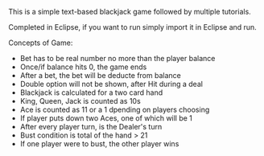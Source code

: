 This is a simple text-based blackjack game followed by multiple tutorials.

Completed in Eclipse, if you want to run simply import it in Eclipse and run.

Concepts of Game:
- Bet has to be real number no more than the player balance
- Once/if balance hits 0, the game ends
- After a bet, the bet will be deducte from balance
- Double option will not be shown, after Hit during a deal
- Blackjack is calculated for a two card hand
- King, Queen, Jack is counted as 10s
- Ace is counted as 11 or a 1 dpending on players choosing
- If player puts down two Aces, one of which will be 1
- After every player turn, is the Dealer's turn
- Bust condition is total of the hand > 21
- If one player were to bust, the other player wins

